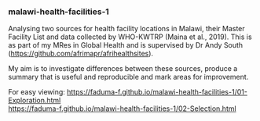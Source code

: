 ### malawi-health-facilities-1  
Analysing two sources for health facility locations in Malawi, their Master Facility List and data collected by WHO-KWTRP (Maina et al., 2019). This is as part of my MRes in Global Health and is supervised by Dr Andy South (https://github.com/afrimapr/afrihealthsites).  

My aim is to investigate differences between these sources, produce a summary that is useful and reproducible and mark areas for improvement.  

For easy viewing:
https://faduma-f.github.io/malawi-health-facilities-1/01-Exploration.html  
https://faduma-f.github.io/malawi-health-facilities-1/02-Selection.html
